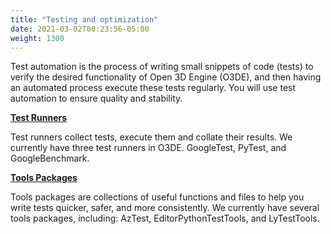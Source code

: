 ```yaml
---
title: "Testing and optimization"
date: 2021-03-02T00:23:56-05:00
weight: 1300
---
```


Test automation is the process of writing small snippets of code (tests) to verify the desired functionality of Open 3D Engine (O3DE), and then having an automated process execute these tests regularly. You will use test automation to ensure quality and stability. 

[**Test Runners**](/docs/user-guide/testing/test-runners)

Test runners collect tests, execute them and collate their results. We currently have three test runners in O3DE. GoogleTest, PyTest, and GoogleBenchmark.

[**Tools Packages**](/docs/user-guide/testing/tools-packages)

Tools packages are collections of useful functions and files to help you write tests quicker, safer, and more consistently. We currently have several tools packages, including: AzTest, EditorPythonTestTools, and LyTestTools.
